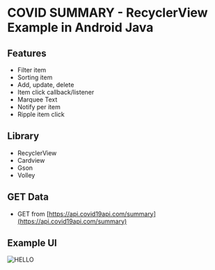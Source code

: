 # COVID SUMMARY - RecyclerView Example in Android Java

## Features

- Filter item
- Sorting item
- Add, update, delete
- Item click callback/listener
- Marquee Text
- Notify per item
- Ripple item click

## Library

- RecyclerView
- Cardview
- Gson
- Volley

## GET Data

- GET from [https://api.covid19api.com/summary](https://api.covid19api.com/summary)

## Example UI

![HELLO](example.gif)